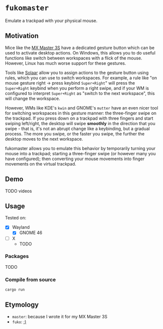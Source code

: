 # `fukomaster`

Emulate a trackpad with your physical mouse.

## Motivation

Mice like the [MX Master 3S] have a dedicated gesture button which can be used to activate desktop
actions. On Windows, this allows you to do useful functions like switch between workspaces with
a flick of the mouse. However, Linux has much worse support for these gestures.

Tools like [Solaar] allow you to assign actions to the gesture button using rules, which you can use
to switch workspaces. For example, a rule like "on mouse gesture right -> press keybind
`Super+Right`" will press the `Super+Right` keybind when you perform a right swipe, and if your WM
is configured to interpret `Super+Right` as "switch to the next workspace", this will change the
workspace.

However, WMs like KDE's `kwin` and GNOME's `mutter` have an even nicer tool for switching workspaces
in this gesture manner: the three-finger swipe on the trackpad. If you press down on a trackpad with
three fingers and start swiping left/right, the desktop will swipe **smoothly** in the direction
that you swipe - that is, it's not an abrupt change like a keybinding, but a gradual process. The
more you swipe, or the faster you swipe, the further the desktop moves to the next workspace.

fukomaster allows you to emulate this behavior by temporarily turning your mouse into a trackpad;
starting a three-finger swipe (or however many you have configured); then converting your mouse
movements into finger movements on the virtual trackpad.

[MX Master 3S]: https://www.logitech.com/en-eu/products/mice/mx-master-3s.910-006559.html
[Solaar]: https://pwr-solaar.github.io/Solaar/

## Demo

TODO videos

## Usage

Tested on:
- [x] Wayland
  - [x] GNOME 46
- [ ] X
  - TODO

### Packages

TODO

### Compile from source

```bash
cargo run
```

## Etymology

- `master`: because I wrote it for my MX Master 3S
- `fuko`: [:)](https://steamcommunity.com/stats/324160/achievements)
